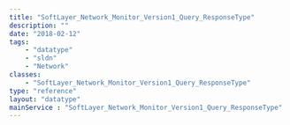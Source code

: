 ```yaml
---
title: "SoftLayer_Network_Monitor_Version1_Query_ResponseType"
description: ""
date: "2018-02-12"
tags:
    - "datatype"
    - "sldn"
    - "Network"
classes:
    - "SoftLayer_Network_Monitor_Version1_Query_ResponseType"
type: "reference"
layout: "datatype"
mainService : "SoftLayer_Network_Monitor_Version1_Query_ResponseType"
---
```


